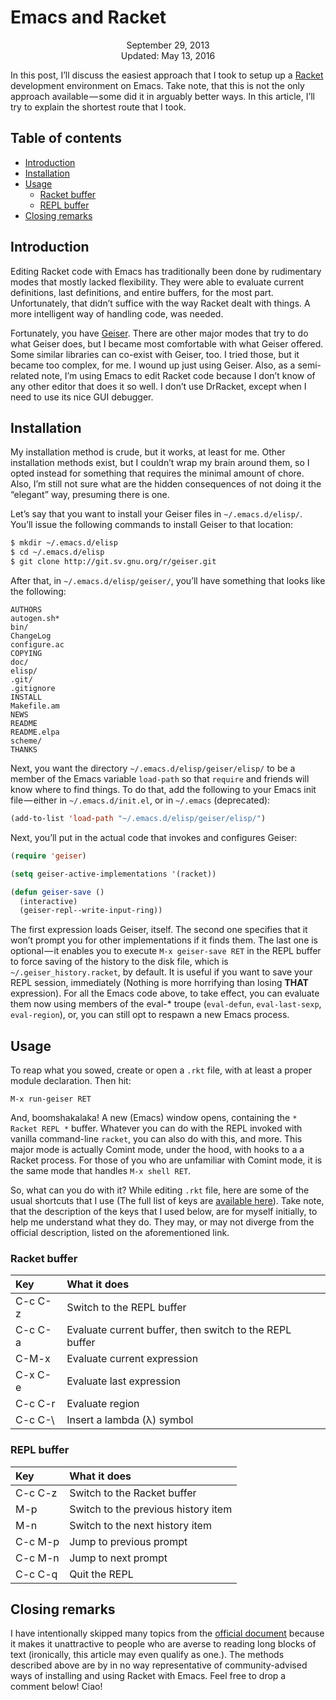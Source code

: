 Emacs and Racket
================

<center>September 29, 2013</center>
<center>Updated: May 13, 2016</center>

In this post, I’ll discuss the easiest approach that I took to setup
up a [Racket](https://racket-lang.org) development environment on
Emacs. Take note, that this is not the only approach available — some
did it in arguably better ways. In this article, I’ll try to explain
the shortest route that I took.


## Table of contents

* [Introduction](#introduction)
* [Installation](#installation)
* [Usage](#usage)
  - [Racket buffer](#racketbuffer)
  - [REPL buffer](#replbuffer)
* [Closing remarks](#closing)


## Introduction <a name="introduction"></a>

Editing Racket code with Emacs has traditionally been done by
rudimentary modes that mostly lacked flexibility. They were able to
evaluate current definitions, last definitions, and entire buffers,
for the most part. Unfortunately, that didn’t suffice with the way
Racket dealt with things. A more intelligent way of handling code, was
needed.

Fortunately, you have [Geiser](http://www.nongnu.org/geiser/).  There
are other major modes that try to do what Geiser does, but I became
most comfortable with what Geiser offered. Some similar libraries can
co-exist with Geiser, too. I tried those, but it became too complex,
for me. I wound up just using Geiser. Also, as a semi-related note,
I’m using Emacs to edit Racket code because I don’t know of any other
editor that does it so well. I don’t use DrRacket, except when I need
to use its nice GUI debugger.


## Installation <a name="installation"></a>

My installation method is crude, but it works, at least for me. Other
installation methods exist, but I couldn’t wrap my brain around them,
so I opted instead for something that requires the minimal amount of
chore. Also, I’m still not sure what are the hidden consequences of
not doing it the “elegant” way, presuming there is one.

Let’s say that you want to install your Geiser files in
`~/.emacs.d/elisp/`. You’ll issue the following commands to install
Geiser to that location:

```bash
$ mkdir ~/.emacs.d/elisp
$ cd ~/.emacs.d/elisp
$ git clone http://git.sv.gnu.org/r/geiser.git
```

After that, in `~/.emacs.d/elisp/geiser/`, you’ll have something that
looks like the following:

```
AUTHORS
autogen.sh*
bin/
ChangeLog
configure.ac
COPYING
doc/
elisp/
.git/
.gitignore
INSTALL
Makefile.am
NEWS
README
README.elpa
scheme/
THANKS
```

Next, you want the directory `~/.emacs.d/elisp/geiser/elisp/` to be a
member of the Emacs variable `load-path` so that `require` and friends
will know where to find things. To do that, add the following to your
Emacs init file — either in `~/.emacs.d/init.el`, or in `~/.emacs`
(deprecated):

```lisp
(add-to-list 'load-path "~/.emacs.d/elisp/geiser/elisp/")
```

Next, you’ll put in the actual code that invokes and configures Geiser:

```lisp
(require 'geiser)

(setq geiser-active-implementations '(racket))

(defun geiser-save ()
  (interactive)
  (geiser-repl--write-input-ring))
```

The first expression loads Geiser, itself. The second one specifies
that it won’t prompt you for other implementations if it finds
them. The last one is optional — it enables you to execute
`M-x geiser-save RET` in the REPL buffer to force saving of the
history to the disk file, which is `~/.geiser_history.racket`, by
default. It is useful if you want to save your REPL session,
immediately (Nothing is more horrifying than losing **THAT**
expression). For all the Emacs code above, to take effect, you can
evaluate them now using members of the eval-* troupe (`eval-defun`,
`eval-last-sexp`, `eval-region`), or, you can still opt to respawn a
new Emacs process.


## Usage <a name="usage"></a>

To reap what you sowed, create or open a `.rkt` file, with at least a
proper module declaration. Then hit:

```
M-x run-geiser RET
```

And, boomshakalaka! A new (Emacs) window opens, containing the
`* Racket REPL *` buffer. Whatever you can do with the REPL
invoked with vanilla command-line `racket`, you can also do with this,
and more. This major mode is actually Comint mode, under the hood,
with hooks to a a Racket process. For those of you who are unfamiliar
with Comint mode, it is the same mode that handles `M-x shell RET`.

So, what can you do with it? While editing `.rkt` file, here are some
of the usual shortcuts that I use (The full list of keys are
[available here](http://www.nongnu.org/geiser/geiser_5.html#Cheat-sheet)). Take
note, that the description of the keys that I used below, are for
myself initially, to help me understand what they do. They may, or may
not diverge from the official description, listed on the
aforementioned link.

### Racket buffer <a name="racketbuffer"></a>

| Key     | What it does                                            |
| :------ | :------------------------------------------------------ |
| C-c C-z | Switch to the REPL buffer                               |
| C-c C-a | Evaluate current buffer, then switch to the REPL buffer |
| C-M-x   | Evaluate current expression                             |
| C-x C-e | Evaluate last expression                                |
| C-c C-r | Evaluate region                                         |
| C-c C-\ | Insert a lambda (λ) symbol                              |


### REPL buffer <a name="replbuffer"></a>

| Key     | What it does                        |
| :------ | :---------------------------------- |
| C-c C-z | Switch to the Racket buffer         |
| M-p     | Switch to the previous history item |
| M-n     | Switch to the next history item     |
| C-c M-p | Jump to previous prompt             |
| C-c M-n | Jump to next prompt                 |
| C-c C-q | Quit the REPL                       |


## Closing remarks <a name="closing"></a>

I have intentionally skipped many topics from the
[official document](http://www.nongnu.org/geiser/) because it makes it
unattractive to people who are averse to reading long blocks of text
(ironically, this article may even qualify as one.). The methods
described above are by in no way representative of community-advised
ways of installing and using Racket with Emacs. Feel free to drop a
comment below! Ciao!
